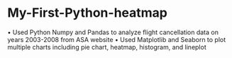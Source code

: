# My-First-Python-heatmap
•	Used Python Numpy and Pandas to analyze flight cancellation data on years 2003-2008 from ASA website
•	Used Matplotlib and Seaborn to plot multiple charts including pie chart, heatmap, histogram, and lineplot

